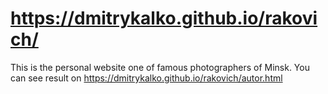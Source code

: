 # https://dmitrykalko.github.io/rakovich/
This is the personal website one of famous photographers of Minsk.
You can see result on https://dmitrykalko.github.io/rakovich/autor.html

